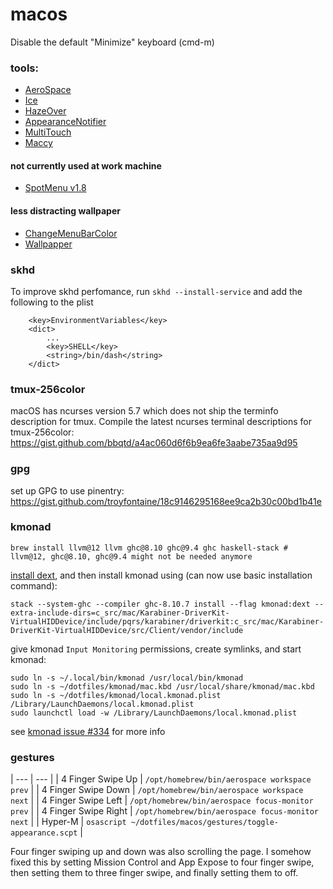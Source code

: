 # macos

Disable the default "Minimize" keyboard (cmd-m)

### tools:

- [AeroSpace](https://github.com/nikitabobko/AeroSpace)
- [Ice](https://github.com/jordanbaird/Ice)
- [HazeOver](https://hazeover.com/)
- [AppearanceNotifier](https://github.com/jesse-c/AppearanceNotifier)
- [MultiTouch](https://multitouch.app/)
- [Maccy](https://maccy.app/)

#### not currently used at work machine

- [SpotMenu v1.8](https://github.com/kmikiy/SpotMenu)

#### less distracting wallpaper

- [ChangeMenuBarColor](https://github.com/igorkulman/ChangeMenuBarColor)
- [Wallpapper](https://github.com/mczachurski/wallpapper)


### skhd

To improve skhd perfomance, run `skhd --install-service` and add the following
to the plist
```
    <key>EnvironmentVariables</key>
    <dict>
        ...
        <key>SHELL</key>
        <string>/bin/dash</string>
    </dict>
```

### tmux-256color

macOS has ncurses version 5.7 which does not ship the terminfo description for tmux. Compile the latest ncurses terminal descriptions for tmux-256color: https://gist.github.com/bbqtd/a4ac060d6f6b9ea6fe3aabe735aa9d95

### gpg

set up GPG to use pinentry: https://gist.github.com/troyfontaine/18c9146295168ee9ca2b30c00bd1b41e

### kmonad

```
brew install llvm@12 llvm ghc@8.10 ghc@9.4 ghc haskell-stack # llvm@12, ghc@8.10, ghc@9.4 might not be needed anymore
```

[install dext](https://github.com/kmonad/kmonad/blob/master/doc/installation.md#installing-the-dext), and then install kmonad using (can now use basic installation command):

```
stack --system-ghc --compiler ghc-8.10.7 install --flag kmonad:dext --extra-include-dirs=c_src/mac/Karabiner-DriverKit-VirtualHIDDevice/include/pqrs/karabiner/driverkit:c_src/mac/Karabiner-DriverKit-VirtualHIDDevice/src/Client/vendor/include
```

give kmonad `Input Monitoring` permissions, create symlinks, and start kmonad:

```
sudo ln -s ~/.local/bin/kmonad /usr/local/bin/kmonad
sudo ln -s ~/dotfiles/kmonad/mac.kbd /usr/local/share/kmonad/mac.kbd
sudo ln -s ~/dotfiles/kmonad/local.kmonad.plist /Library/LaunchDaemons/local.kmonad.plist
sudo launchctl load -w /Library/LaunchDaemons/local.kmonad.plist
```

see [kmonad issue #334](https://github.com/kmonad/kmonad/issues/334#issuecomment-1000106276) for more info

### gestures

| --- | --- |
| 4 Finger Swipe Up | `/opt/homebrew/bin/aerospace workspace prev` |
| 4 Finger Swipe Down | `/opt/homebrew/bin/aerospace workspace next` |
| 4 Finger Swipe Left | `/opt/homebrew/bin/aerospace focus-monitor prev` |
| 4 Finger Swipe Right | `/opt/homebrew/bin/aerospace focus-monitor next` |
| Hyper-M | `osascript ~/dotfiles/macos/gestures/toggle-appearance.scpt` |

Four finger swiping up and down was also scrolling the page. I somehow fixed this by setting Mission Control and App Expose to four finger swipe, then setting them to three finger swipe, and finally setting them to off.
